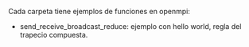 Cada carpeta tiene ejemplos de funciones en openmpi:

* send_receive_broadcast_reduce: ejemplo con hello world, regla del trapecio compuesta.
